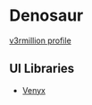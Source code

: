 # Denosaur
[v3rmillion profile](https://v3rmillion.net/member.php?action=profile&uid=244024)

## UI Libraries
- [Venyx](../categories/others/README.md#venyx)